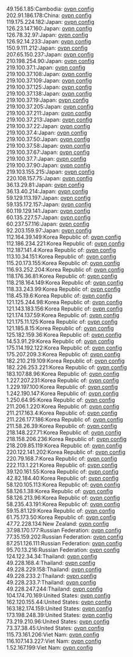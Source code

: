 49.156.1.85:Cambodia: [ovpn config](vpn/49_156_1_85.ovpn)  
202.91.186.178:China: [ovpn config](vpn/202_91_186_178.ovpn)  
119.175.224.182:Japan: [ovpn config](vpn/119_175_224_182.ovpn)  
126.23.147.160:Japan: [ovpn config](vpn/126_23_147_160.ovpn)  
126.78.32.97:Japan: [ovpn config](vpn/126_78_32_97.ovpn)  
126.92.14.233:Japan: [ovpn config](vpn/126_92_14_233.ovpn)  
150.9.111.212:Japan: [ovpn config](vpn/150_9_111_212.ovpn)  
207.65.150.237:Japan: [ovpn config](vpn/207_65_150_237.ovpn)  
210.198.254.90:Japan: [ovpn config](vpn/210_198_254_90.ovpn)  
219.100.37.1:Japan: [ovpn config](vpn/219_100_37_1.ovpn)  
219.100.37.108:Japan: [ovpn config](vpn/219_100_37_108.ovpn)  
219.100.37.109:Japan: [ovpn config](vpn/219_100_37_109.ovpn)  
219.100.37.125:Japan: [ovpn config](vpn/219_100_37_125.ovpn)  
219.100.37.138:Japan: [ovpn config](vpn/219_100_37_138.ovpn)  
219.100.37.19:Japan: [ovpn config](vpn/219_100_37_19.ovpn)  
219.100.37.205:Japan: [ovpn config](vpn/219_100_37_205.ovpn)  
219.100.37.211:Japan: [ovpn config](vpn/219_100_37_211.ovpn)  
219.100.37.213:Japan: [ovpn config](vpn/219_100_37_213.ovpn)  
219.100.37.22:Japan: [ovpn config](vpn/219_100_37_22.ovpn)  
219.100.37.4:Japan: [ovpn config](vpn/219_100_37_4.ovpn)  
219.100.37.50:Japan: [ovpn config](vpn/219_100_37_50.ovpn)  
219.100.37.58:Japan: [ovpn config](vpn/219_100_37_58.ovpn)  
219.100.37.67:Japan: [ovpn config](vpn/219_100_37_67.ovpn)  
219.100.37.7:Japan: [ovpn config](vpn/219_100_37_7.ovpn)  
219.100.37.90:Japan: [ovpn config](vpn/219_100_37_90.ovpn)  
219.103.155.215:Japan: [ovpn config](vpn/219_103_155_215.ovpn)  
220.108.157.75:Japan: [ovpn config](vpn/220_108_157_75.ovpn)  
36.13.29.81:Japan: [ovpn config](vpn/36_13_29_81.ovpn)  
36.13.40.214:Japan: [ovpn config](vpn/36_13_40_214.ovpn)  
59.129.113.197:Japan: [ovpn config](vpn/59_129_113_197.ovpn)  
59.135.172.157:Japan: [ovpn config](vpn/59_135_172_157.ovpn)  
60.119.129.141:Japan: [ovpn config](vpn/60_119_129_141.ovpn)  
60.135.227.57:Japan: [ovpn config](vpn/60_135_227_57.ovpn)  
60.237.57.116:Japan: [ovpn config](vpn/60_237_57_116.ovpn)  
92.203.159.97:Japan: [ovpn config](vpn/92_203_159_97.ovpn)  
112.164.39.149:Korea Republic of: [ovpn config](vpn/112_164_39_149.ovpn)  
112.186.234.221:Korea Republic of: [ovpn config](vpn/112_186_234_221.ovpn)  
112.187.141.4:Korea Republic of: [ovpn config](vpn/112_187_141_4.ovpn)  
113.10.34.151:Korea Republic of: [ovpn config](vpn/113_10_34_151.ovpn)  
115.20.173.155:Korea Republic of: [ovpn config](vpn/115_20_173_155.ovpn)  
116.93.252.204:Korea Republic of: [ovpn config](vpn/116_93_252_204.ovpn)  
118.176.36.81:Korea Republic of: [ovpn config](vpn/118_176_36_81.ovpn)  
118.218.164.149:Korea Republic of: [ovpn config](vpn/118_218_164_149.ovpn)  
118.33.243.99:Korea Republic of: [ovpn config](vpn/118_33_243_99.ovpn)  
118.45.19.6:Korea Republic of: [ovpn config](vpn/118_45_19_6.ovpn)  
121.125.244.98:Korea Republic of: [ovpn config](vpn/121_125_244_98.ovpn)  
121.143.183.156:Korea Republic of: [ovpn config](vpn/121_143_183_156.ovpn)  
121.174.137.59:Korea Republic of: [ovpn config](vpn/121_174_137_59.ovpn)  
121.175.11.125:Korea Republic of: [ovpn config](vpn/121_175_11_125.ovpn)  
121.185.8.15:Korea Republic of: [ovpn config](vpn/121_185_8_15.ovpn)  
125.182.159.36:Korea Republic of: [ovpn config](vpn/125_182_159_36.ovpn)  
14.53.91.29:Korea Republic of: [ovpn config](vpn/14_53_91_29.ovpn)  
175.114.192.122:Korea Republic of: [ovpn config](vpn/175_114_192_122.ovpn)  
175.207.209.3:Korea Republic of: [ovpn config](vpn/175_207_209_3.ovpn)  
182.210.219.109:Korea Republic of: [ovpn config](vpn/182_210_219_109.ovpn)  
182.226.253.221:Korea Republic of: [ovpn config](vpn/182_226_253_221.ovpn)  
183.107.88.96:Korea Republic of: [ovpn config](vpn/183_107_88_96.ovpn)  
1.227.207.231:Korea Republic of: [ovpn config](vpn/1_227_207_231.ovpn)  
1.229.197.100:Korea Republic of: [ovpn config](vpn/1_229_197_100.ovpn)  
1.242.190.147:Korea Republic of: [ovpn config](vpn/1_242_190_147.ovpn)  
1.250.64.95:Korea Republic of: [ovpn config](vpn/1_250_64_95.ovpn)  
211.206.1.220:Korea Republic of: [ovpn config](vpn/211_206_1_220.ovpn)  
211.217.163.4:Korea Republic of: [ovpn config](vpn/211_217_163_4.ovpn)  
211.226.177.186:Korea Republic of: [ovpn config](vpn/211_226_177_186.ovpn)  
211.58.26.39:Korea Republic of: [ovpn config](vpn/211_58_26_39.ovpn)  
218.148.227.71:Korea Republic of: [ovpn config](vpn/218_148_227_71.ovpn)  
218.158.206.236:Korea Republic of: [ovpn config](vpn/218_158_206_236.ovpn)  
218.209.85.119:Korea Republic of: [ovpn config](vpn/218_209_85_119.ovpn)  
220.122.141.202:Korea Republic of: [ovpn config](vpn/220_122_141_202.ovpn)  
220.79.168.7:Korea Republic of: [ovpn config](vpn/220_79_168_7.ovpn)  
222.113.1.221:Korea Republic of: [ovpn config](vpn/222_113_1_221.ovpn)  
39.120.161.55:Korea Republic of: [ovpn config](vpn/39_120_161_55.ovpn)  
42.82.184.40:Korea Republic of: [ovpn config](vpn/42_82_184_40.ovpn)  
58.120.105.113:Korea Republic of: [ovpn config](vpn/58_120_105_113.ovpn)  
58.126.1.38:Korea Republic of: [ovpn config](vpn/58_126_1_38.ovpn)  
58.126.213.96:Korea Republic of: [ovpn config](vpn/58_126_213_96.ovpn)  
58.235.43.191:Korea Republic of: [ovpn config](vpn/58_235_43_191.ovpn)  
59.15.81.129:Korea Republic of: [ovpn config](vpn/59_15_81_129.ovpn)  
61.75.173.50:Korea Republic of: [ovpn config](vpn/61_75_173_50.ovpn)  
47.72.228.134:New Zealand: [ovpn config](vpn/47_72_228_134.ovpn)  
37.98.170.177:Russian Federation: [ovpn config](vpn/37_98_170_177.ovpn)  
77.35.159.202:Russian Federation: [ovpn config](vpn/77_35_159_202.ovpn)  
87.251.126.111:Russian Federation: [ovpn config](vpn/87_251_126_111.ovpn)  
95.70.13.216:Russian Federation: [ovpn config](vpn/95_70_13_216.ovpn)  
124.122.34.34:Thailand: [ovpn config](vpn/124_122_34_34.ovpn)  
49.228.168.4:Thailand: [ovpn config](vpn/49_228_168_4.ovpn)  
49.228.229.158:Thailand: [ovpn config](vpn/49_228_229_158.ovpn)  
49.228.233.2:Thailand: [ovpn config](vpn/49_228_233_2.ovpn)  
49.228.233.7:Thailand: [ovpn config](vpn/49_228_233_7.ovpn)  
49.228.247.244:Thailand: [ovpn config](vpn/49_228_247_244.ovpn)  
104.174.70.169:United States: [ovpn config](vpn/104_174_70_169.ovpn)  
162.120.155.44:United States: [ovpn config](vpn/162_120_155_44.ovpn)  
163.182.174.159:United States: [ovpn config](vpn/163_182_174_159.ovpn)  
173.198.248.39:United States: [ovpn config](vpn/173_198_248_39.ovpn)  
73.219.210.96:United States: [ovpn config](vpn/73_219_210_96.ovpn)  
73.37.38.45:United States: [ovpn config](vpn/73_37_38_45.ovpn)  
115.73.161.206:Viet Nam: [ovpn config](vpn/115_73_161_206.ovpn)  
116.107.143.227:Viet Nam: [ovpn config](vpn/116_107_143_227.ovpn)  
1.52.167.199:Viet Nam: [ovpn config](vpn/1_52_167_199.ovpn)  
